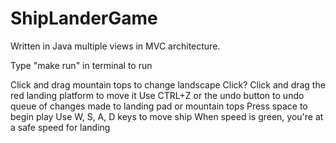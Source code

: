 # ShipLanderGame
Written in Java
multiple views in MVC architecture.

Type "make run" in terminal to run

Click and drag mountain tops to change landscape
Click?
Click and drag the red landing platform to move it
Use CTRL+Z or the undo button to undo queue of changes made to landing pad or mountain tops
Press space to begin play
Use W, S, A, D keys to move ship
When speed is green, you're at a safe speed for landing

